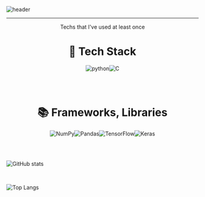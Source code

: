 ![header](https://capsule-render.vercel.app/api?type=waving&color=0:5e7e9b,100:ffe0e5&height=300&section=header&text=𝙄𝙇𝙓𝙔𝙀𝙉𝙄𝙇𝙓𝙔&fontSize=70&fontColor=fff&fontAlignY=45)

<div align=center>

---
Techs that I've used at least once

  
# 🔧 Tech Stack

  ![python](https://img.shields.io/badge/Python-005A9C.svg?&style=for-the-badge&logo=Python&logoColor=fff)![C](https://img.shields.io/badge/C-000080.svg?&style=for-the-badge&logo=Python&logoColor=fff)
  
<br>
<br>
 
# 📚 Frameworks, Libraries

![NumPy](https://img.shields.io/badge/numpy-%23013243.svg?style=for-the-badge&logo=numpy&logoColor=white)![Pandas](https://img.shields.io/badge/pandas-%23150458.svg?style=for-the-badge&logo=pandas&logoColor=white)![TensorFlow](https://img.shields.io/badge/TensorFlow-%23FF6F00.svg?style=for-the-badge&logo=TensorFlow&logoColor=white)![Keras](https://img.shields.io/badge/Keras-%23D00000.svg?style=for-the-badge&logo=Keras&logoColor=white)

</div>


<br>
<br>

![GitHub stats](https://github-readme-stats.vercel.app/api?username=ILXYENILXY&bg_color=30,5e7e9b,ffe0e5&title_color=fff&text_color=fff&hide_border=True)

<br>

![Top Langs](https://github-readme-stats.vercel.app/api/top-langs/?username=ILXYENILXY&layout=compact&bg_color=30,5e7e9b,ffe0e5&title_color=fff&text_color=fff&hide_border=True)
